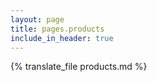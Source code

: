 ```yaml
---
layout: page
title: pages.products
include_in_header: true
---
```


{% translate_file products.md %}